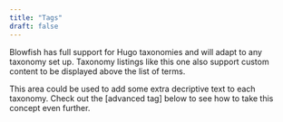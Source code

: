 ```yaml
---
title: "Tags"
draft: false
---
```


Blowfish has full support for Hugo taxonomies and will adapt to any taxonomy set up. Taxonomy listings like this one also support custom content to be displayed above the list of terms.

This area could be used to add some extra decriptive text to each taxonomy. Check out the [advanced tag] below to see how to take this concept even further.